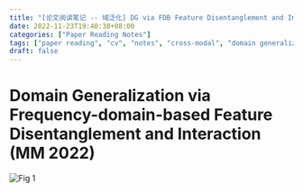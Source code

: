 ```yaml
---
title: "[论文阅读笔记 -- 域泛化] DG via FDB Feature Disentanglement and Interaction (MM 2022)"
date: 2022-11-23T19:40:38+08:00
categories: ["Paper Reading Notes"]
tags: ["paper reading", "cv", "notes", "cross-modal", "domain generalization", "frequency"]
draft: false
---
```


# Domain Generalization via Frequency-domain-based Feature Disentanglement and Interaction (MM 2022)

![Fig 1](/images/2022/PRN304/1.png)
